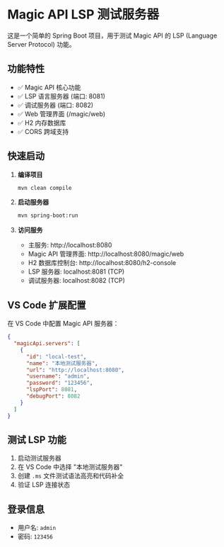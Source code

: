 # Magic API LSP 测试服务器

这是一个简单的 Spring Boot 项目，用于测试 Magic API 的 LSP (Language Server Protocol) 功能。

## 功能特性

- ✅ Magic API 核心功能
- ✅ LSP 语言服务器 (端口: 8081)
- ✅ 调试服务器 (端口: 8082)
- ✅ Web 管理界面 (/magic/web)
- ✅ H2 内存数据库
- ✅ CORS 跨域支持

## 快速启动

1. **编译项目**
   ```bash
   mvn clean compile
   ```

2. **启动服务器**
   ```bash
   mvn spring-boot:run
   ```

3. **访问服务**
   - 主服务: http://localhost:8080
   - Magic API 管理界面: http://localhost:8080/magic/web
   - H2 数据库控制台: http://localhost:8080/h2-console
   - LSP 服务器: localhost:8081 (TCP)
   - 调试服务器: localhost:8082 (TCP)

## VS Code 扩展配置

在 VS Code 中配置 Magic API 服务器：

```json
{
  "magicApi.servers": [
    {
      "id": "local-test",
      "name": "本地测试服务器",
      "url": "http://localhost:8080",
      "username": "admin",
      "password": "123456",
      "lspPort": 8081,
      "debugPort": 8082
    }
  ]
}
```

## 测试 LSP 功能

1. 启动测试服务器
2. 在 VS Code 中选择 "本地测试服务器"
3. 创建 `.ms` 文件测试语法高亮和代码补全
4. 验证 LSP 连接状态

## 登录信息

- 用户名: `admin`
- 密码: `123456`